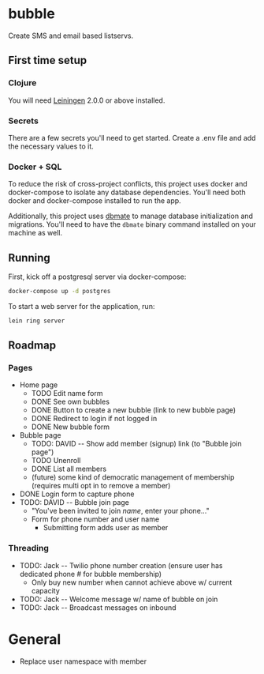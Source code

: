 # bubble

Create SMS and email based listservs.

## First time setup

### Clojure 
You will need [Leiningen][] 2.0.0 or above installed.

[leiningen]: https://github.com/technomancy/leiningen

### Secrets

There are a few secrets you'll need to get started. Create a .env file and add the necessary values to it. 

### Docker + SQL

To reduce the risk of cross-project conflicts, this project uses docker and docker-compose to isolate any database dependencies. You'll need both docker and docker-compose installed to run the app.

Additionally, this project uses [dbmate](https://github.com/amacneil/dbmate) to manage database initialization and migrations. You'll need to have the `dbmate` binary command installed on your machine as well.

## Running

First, kick off a postgresql server via docker-compose:

``` sh
docker-compose up -d postgres
```

To start a web server for the application, run:

``` sh
lein ring server
```

## Roadmap

### Pages

- Home page
  - TODO Edit name form
  - DONE See own bubbles
  - DONE Button to create a new bubble (link to new bubble page)
  - DONE Redirect to login if not logged in
  - DONE New bubble form
- Bubble page
  - TODO: DAVID -- Show add member (signup) link (to "Bubble join page")
  - TODO Unenroll
  - DONE List all members
  - (future) some kind of democratic management of membership (requires multi opt in to remove a member)
- DONE Login form to capture phone
- TODO: DAVID -- Bubble join page
  - "You've been invited to join _name_, enter your phone..."
  - Form for phone number and user name
    - Submitting form adds user as member

### Threading

- TODO: Jack -- Twilio phone number creation (ensure user has dedicated phone # for bubble membership)
  - Only buy new number when cannot achieve above w/ current capacity
- TODO: Jack -- Welcome message w/ name of bubble on join
- TODO: Jack -- Broadcast messages on inbound

# General
- Replace user namespace with member

